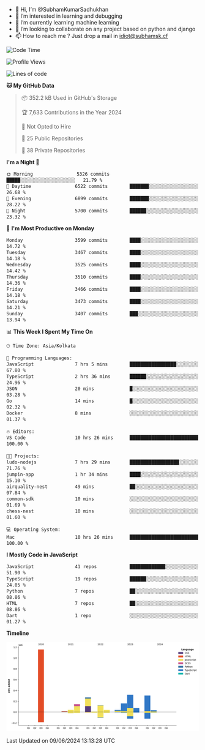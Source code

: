- 👋 Hi, I’m @SubhamKumarSadhukhan
- 👀 I’m interested in learning and debugging
- 🌱 I’m currently learning machine learning
- 💞️ I’m looking to collaborate on any project based on python and django
- 📫 How to reach me ?
      Just drop a mail in idiot@subhamsk.cf

<!---
SubhamKumarSadhukhan/SubhamKumarSadhukhan is a ✨ special ✨ repository because its `README.md` (this file) appears on your GitHub profile.
You can click the Preview link to take a look at your changes.
--->


<!--START_SECTION:waka-->
![Code Time](http://img.shields.io/badge/Code%20Time-2%2C226%20hrs%2026%20mins-blue)

![Profile Views](http://img.shields.io/badge/Profile%20Views-0-blue)

![Lines of code](https://img.shields.io/badge/From%20Hello%20World%20I%27ve%20Written-2.7%20million%20lines%20of%20code-blue)

**🐱 My GitHub Data** 

> 📦 352.2 kB Used in GitHub's Storage 
 > 
> 🏆 7,633 Contributions in the Year 2024
 > 
> 🚫 Not Opted to Hire
 > 
> 📜 25 Public Repositories 
 > 
> 🔑 38 Private Repositories 
 > 
**I'm a Night 🦉** 

```text
🌞 Morning                5326 commits        █████░░░░░░░░░░░░░░░░░░░░   21.79 % 
🌆 Daytime                6522 commits        ███████░░░░░░░░░░░░░░░░░░   26.68 % 
🌃 Evening                6899 commits        ███████░░░░░░░░░░░░░░░░░░   28.22 % 
🌙 Night                  5700 commits        ██████░░░░░░░░░░░░░░░░░░░   23.32 % 
```
📅 **I'm Most Productive on Monday** 

```text
Monday                   3599 commits        ████░░░░░░░░░░░░░░░░░░░░░   14.72 % 
Tuesday                  3467 commits        ████░░░░░░░░░░░░░░░░░░░░░   14.18 % 
Wednesday                3525 commits        ████░░░░░░░░░░░░░░░░░░░░░   14.42 % 
Thursday                 3510 commits        ████░░░░░░░░░░░░░░░░░░░░░   14.36 % 
Friday                   3466 commits        ████░░░░░░░░░░░░░░░░░░░░░   14.18 % 
Saturday                 3473 commits        ████░░░░░░░░░░░░░░░░░░░░░   14.21 % 
Sunday                   3407 commits        ███░░░░░░░░░░░░░░░░░░░░░░   13.94 % 
```


📊 **This Week I Spent My Time On** 

```text
🕑︎ Time Zone: Asia/Kolkata

💬 Programming Languages: 
JavaScript               7 hrs 5 mins        █████████████████░░░░░░░░   67.80 % 
TypeScript               2 hrs 36 mins       ██████░░░░░░░░░░░░░░░░░░░   24.96 % 
JSON                     20 mins             █░░░░░░░░░░░░░░░░░░░░░░░░   03.28 % 
Go                       14 mins             █░░░░░░░░░░░░░░░░░░░░░░░░   02.32 % 
Docker                   8 mins              ░░░░░░░░░░░░░░░░░░░░░░░░░   01.37 % 

🔥 Editors: 
VS Code                  10 hrs 26 mins      █████████████████████████   100.00 % 

🐱‍💻 Projects: 
ludo-nodejs              7 hrs 29 mins       ██████████████████░░░░░░░   71.76 % 
jumpin-app               1 hr 34 mins        ████░░░░░░░░░░░░░░░░░░░░░   15.10 % 
airquality-nest          49 mins             ██░░░░░░░░░░░░░░░░░░░░░░░   07.84 % 
common-sdk               10 mins             ░░░░░░░░░░░░░░░░░░░░░░░░░   01.69 % 
chess-nest               10 mins             ░░░░░░░░░░░░░░░░░░░░░░░░░   01.60 % 

💻 Operating System: 
Mac                      10 hrs 26 mins      █████████████████████████   100.00 % 
```

**I Mostly Code in JavaScript** 

```text
JavaScript               41 repos            █████████████░░░░░░░░░░░░   51.90 % 
TypeScript               19 repos            ██████░░░░░░░░░░░░░░░░░░░   24.05 % 
Python                   7 repos             ██░░░░░░░░░░░░░░░░░░░░░░░   08.86 % 
HTML                     7 repos             ██░░░░░░░░░░░░░░░░░░░░░░░   08.86 % 
Dart                     1 repo              ░░░░░░░░░░░░░░░░░░░░░░░░░   01.27 % 
```



**Timeline**

![Lines of Code chart](https://raw.githubusercontent.com/SubhamKumarSadhukhan/SubhamKumarSadhukhan/main/assets/bar_graph.png)


 Last Updated on 09/06/2024 13:13:28 UTC
<!--END_SECTION:waka-->
